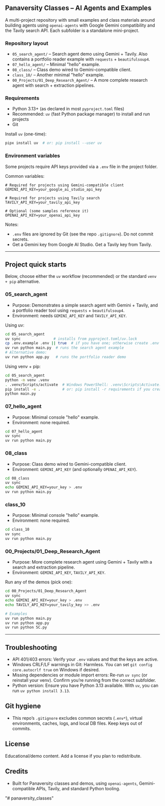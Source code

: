 ## Panaversity Classes – AI Agents and Examples

A multi-project repository with small examples and class materials around building agents using `openai-agents` with Google Gemini compatibility and the Tavily search API. Each subfolder is a standalone mini-project.

### Repository layout
- `05_search_agent/` – Search agent demo using Gemini + Tavily. Also contains a portfolio reader example with `requests` + `beautifulsoup4`.
- `07_hello_agent/` – Minimal "hello" example.
- `08_class/` – Class demo wired to Gemini-compatible client.
- `class_10/` – Another minimal "hello" example.
- `00_Projects/01_Deep_Research_Agent/` – A more complete research agent with search + extraction pipelines.

### Requirements
- Python 3.13+ (as declared in most `pyproject.toml` files)
- Recommended: `uv` (fast Python package manager) to install and run projects
- Git

Install `uv` (one-time):
```bash
pipx install uv  # or: pip install --user uv
```

### Environment variables
Some projects require API keys provided via a `.env` file in the project folder.

Common variables:
```dotenv
# Required for projects using Gemini-compatible client
GEMINI_API_KEY=your_google_ai_studio_api_key

# Required for projects using Tavily search
TAVILY_API_KEY=your_tavily_api_key

# Optional (some samples reference it)
OPENAI_API_KEY=your_openai_api_key
```

Notes:
- `.env` files are ignored by Git (see the repo `.gitignore`). Do not commit secrets.
- Get a Gemini key from Google AI Studio. Get a Tavily key from Tavily.

---

## Project quick starts

Below, choose either the `uv` workflow (recommended) or the standard `venv + pip` alternative.

### 05_search_agent
- Purpose: Demonstrates a simple search agent with Gemini + Tavily, and a portfolio reader tool using `requests` + `beautifulsoup4`.
- Environment: needs `GEMINI_API_KEY` and `TAVILY_API_KEY`.

Using uv:
```bash
cd 05_search_agent
uv sync               # installs from pyproject.toml/uv.lock
cp .env.example .env || true  # if you have one; otherwise create .env per template above
uv run python main.py  # runs the search agent example
# Alternative demo:
uv run python app.py   # runs the portfolio reader demo
```

Using venv + pip:
```bash
cd 05_search_agent
python -m venv .venv
. .venv/Scripts/activate  # Windows PowerShell: .venv\Scripts\Activate.ps1
pip install -e .          # or: pip install -r requirements if you create one
python main.py
```

### 07_hello_agent
- Purpose: Minimal console "hello" example.
- Environment: none required.

```bash
cd 07_hello_agent
uv sync
uv run python main.py
```

### 08_class
- Purpose: Class demo wired to Gemini-compatible client.
- Environment: `GEMINI_API_KEY` (and optionally `OPENAI_API_KEY`).

```bash
cd 08_class
uv sync
echo GEMINI_API_KEY=your_key > .env
uv run python main.py
```

### class_10
- Purpose: Minimal console "hello" example.
- Environment: none required.

```bash
cd class_10
uv sync
uv run python main.py
```

### 00_Projects/01_Deep_Research_Agent
- Purpose: More complete research agent using Gemini + Tavily with a search and extraction pipeline.
- Environment: `GEMINI_API_KEY`, `TAVILY_API_KEY`.

Run any of the demos (pick one):
```bash
cd 00_Projects/01_Deep_Research_Agent
uv sync
echo GEMINI_API_KEY=your_key > .env
echo TAVILY_API_KEY=your_tavily_key >> .env

# Examples
uv run python main.py
uv run python app.py
uv run python 5C.py
```

---

## Troubleshooting
- API 401/403 errors: Verify your `.env` values and that the keys are active.
- Windows CRLF/LF warnings in Git: Harmless. You can set `git config core.autocrlf true` on Windows if desired.
- Missing dependencies or module import errors: Re-run `uv sync` (or reinstall your venv). Confirm you’re running from the correct subfolder.
- Python version: Ensure you have Python 3.13 available. With `uv`, you can run `uv python install 3.13`.

## Git hygiene
- This repo’s `.gitignore` excludes common secrets (`.env*`), virtual environments, caches, logs, and local DB files. Keep keys out of commits.

## License
Educational/demo content. Add a license if you plan to redistribute.

## Credits
- Built for Panaversity classes and demos, using `openai-agents`, Gemini-compatible APIs, Tavily, and standard Python tooling.

"# panaversity_classes" 
